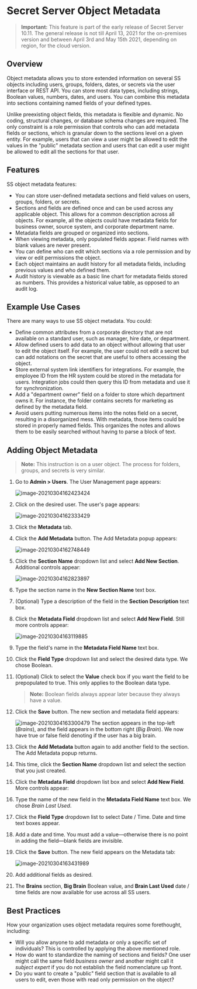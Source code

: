 [title]: # (Object Metadata)
[tags]: # (Administration,metadata)
[priority]: # (1000)

# Secret Server Object Metadata

>**Important:** This feature is part of the early release of Secret Server 10.11. The general release is not till April 13, 2021 for the on-premises version and between April 3rd and May 15th 2021, depending on region, for the cloud version.

## Overview

Object metadata allows you to store extended information on several SS objects including users, groups, folders, dates, or secrets via the user interface or REST API. You can store most data types, including strings, Boolean values, numbers, dates, and users. You can combine this metadata into sections containing named fields of your defined types.

Unlike preexisting object fields, this metadata is flexible and dynamic. No coding, structural changes, or database schema changes are required. The only constraint is a role permission that controls who can add metadata fields or sections, which is granular down to the sections level on a given entity. For example, users that can view a user might be allowed to edit the values in the "public" metadata section and users that can edit a user might be allowed to edit all the sections for that user.

## Features

SS object metadata features:

- You can store user-defined metadata sections and field values on users, groups, folders, or secrets.
- Sections and fields are defined once and can be used across any applicable object. This allows for a common description across all objects. For example, all the objects could  have metadata fields for business owner, source system, and corporate     department name.
- Metadata fields are grouped or organized into sections.
- When viewing metadata, only populated fields appear. Field names with blank values are never present.
- You can define who can edit which sections via a role permission and by view or edit permissions the object.
- Each object maintains an audit history for all metadata fields, including previous values and who defined them.
- Audit history is viewable as a basic line chart for metadata fields stored as numbers. This provides a historical value table, as opposed to an audit log.

## Example Use Cases 

There are many ways to use SS object metadata. You could:

- Define common attributes from a corporate directory that are not available on a standard user, such as manager, hire date, or department.
- Allow defined users to add data to an object without allowing that user to edit the object itself. For example, the user could not edit a secret but can add notations on the secret that are useful to others accessing the object.
- Store external system link identifiers for integrations. For example, the employee ID from the HR system could be stored in the metadata for users. Integration jobs could then query this ID from metadata and use it for synchronization.
- Add a "department owner" field on a folder to store which department owns it. For instance, the folder contains secrets for marketing as defined by the metadata field.
- Avoid users putting numerous items into the notes field on a secret, resulting in a disorganized mess. With metadata, those items could be stored in properly named fields. This organizes the notes and allows them to be easily searched without having to parse a block of text.

## Adding Object Metadata

> **Note:** This instruction is on a user object. The process for folders, groups, and secrets is very similar.

1. Go to **Admin \> Users**. The User Management page appears:

   ![image-20210304162423424](images/image-20210304162423424.png)

1. Click on the desired user. The user's page appears:

   ![image-20210304162333429](images/image-20210304162333429.png)

1. Click the **Metadata** tab.

1. Click the **Add Metadata** button. The Add Metadata popup appears:

   ![image-20210304162748449](images/image-20210304162748449.png)

1. Click the **Section Name** dropdown list and select **Add New Section**. Additional controls appear:

   ![image-20210304162823897](images/image-20210304162823897.png)

1. Type the section name in the **New Section Name** text box.

1. (Optional) Type a description of the field in the **Section Description** text box.

1. Click the **Metadata Field** dropdown list and select **Add New Field**. Still more controls appear:

   ![image-20210304163119885](images/image-20210304163119885.png)

1. Type the field's name in the **Metadata Field Name** text box.

1. Click the **Field Type** dropdown list and select the desired data type. We chose Boolean.

1. (Optional) Click to select the **Value** check box if you want the field to be prepopulated to true. This only applies to the Boolean data type.

   > **Note:** Boolean fields always appear later because they always have a value.

1. Click the **Save** button. The new section and metadata field appears:

   ![image-20210304163300479](images/image-20210304163300479.png)
   The section appears in the top-left (*Brains*), and the field appears in the bottom right (*Big Brain*). We now have true or false field denoting if the user has a big brain.

1. Click the **Add Metadata** button again to add another field to the section. The Add Metadata popup returns.

1. This time, click the **Section Name** dropdown list and select the section that you just created.

1. Click the **Metadata Field** dropdown list box and select **Add New Field**. More controls appear:

1. Type the name of the new field in the **Metadata Field Name** text box. We chose *Brain Last Used*.

1. Click the **Field Type** dropdown list to select Date / Time. Date and time text boxes appear.

1. Add a date and time. You must add a value—otherwise there is no point in adding the field—blank fields are invisible.

1. Click the **Save** button. The new field appears on the Metadata tab:

   ![image-20210304163431989](images/image-20210304163431989.png)

1. Add additional fields as desired. 

1. The **Brains** section, **Big Brain** Boolean value, and **Brain Last Used** date / time fields are now available for use across all SS users. 

## Best Practices

How your organization uses object metadata requires some forethought, including:

- Will you allow anyone to add metadata or only a specific set of individuals? This is controlled by applying the above mentioned role.
- How do want to standardize the naming of sections and fields? One user might call the same field *business owner* and another might call it *subject expert* if you do not establish the field nomenclature up front.
- Do you want to create a "public" field section that is available to all users to edit, even those with read only permission on the object?